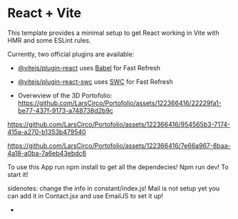 # React + Vite

This template provides a minimal setup to get React working in Vite with HMR and some ESLint rules.

Currently, two official plugins are available:

- [@vitejs/plugin-react](https://github.com/vitejs/vite-plugin-react/blob/main/packages/plugin-react/README.md) uses [Babel](https://babeljs.io/) for Fast Refresh
- [@vitejs/plugin-react-swc](https://github.com/vitejs/vite-plugin-react-swc) uses [SWC](https://swc.rs/) for Fast Refresh

- Overwview of the 3D Portofolio:
https://github.com/LarsCirco/Portofolio/assets/122366416/22229fa1-be77-437f-9173-a748738d2b9c

https://github.com/LarsCirco/Portofolio/assets/122366416/954565b3-7174-415a-a270-b1353b479540

https://github.com/LarsCirco/Portofolio/assets/122366416/7e66a967-8baa-4a18-a0ba-7a6eb43ebdc6

To use this App run npm install to get all the dependecies!
Npm run dev! To start it!

sidenotes: change the info in constant/index.js!
Mail is not setup yet you can add it in Contact.jsx and use EmailJS to set it up!











- 
